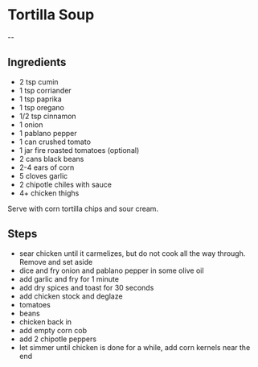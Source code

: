 ---
---

# Tortilla Soup
--
## Ingredients
- 2 tsp cumin
- 1 tsp corriander
- 1 tsp paprika
- 1 tsp oregano
- 1/2 tsp cinnamon
- 1 onion
- 1 pablano pepper
- 1 can crushed tomato
- 1 jar fire roasted tomatoes (optional)
- 2 cans black beans
- 2-4 ears of corn
- 5 cloves garlic
- 2 chipotle chiles with sauce
- 4+ chicken thighs

Serve with corn tortilla chips and sour cream.

## Steps
- sear chicken until it carmelizes, but do not cook all the way through. Remove and set aside
- dice and fry onion and pablano pepper in some olive oil
- add garlic and fry for 1 minute
- add dry spices and toast for 30 seconds
- add chicken stock and deglaze
- tomatoes 
- beans 
- chicken back in
- add empty corn cob
- add 2 chipotle peppers 
- let simmer until chicken is done for a while, add corn kernels near the end
